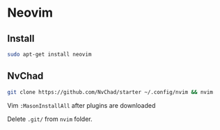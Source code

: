 # Neovim

## Install

```bash
sudo apt-get install neovim
```

## NvChad

```bash
git clone https://github.com/NvChad/starter ~/.config/nvim && nvim
```

Vim `:MasonInstallAll` after plugins are downloaded

Delete `.git/` from `nvim` folder.
